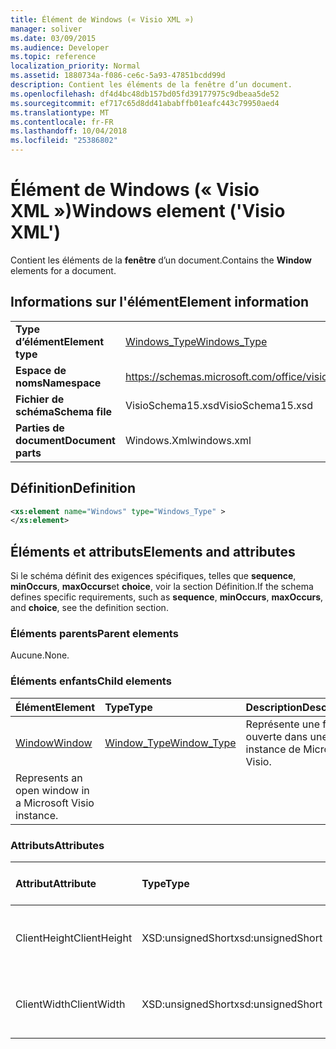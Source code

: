 ```yaml
---
title: Élément de Windows (« Visio XML »)
manager: soliver
ms.date: 03/09/2015
ms.audience: Developer
ms.topic: reference
localization_priority: Normal
ms.assetid: 1880734a-f086-ce6c-5a93-47851bcdd99d
description: Contient les éléments de la fenêtre d’un document.
ms.openlocfilehash: df4d4bc48db157bd05fd39177975c9dbeaa5de52
ms.sourcegitcommit: ef717c65d8dd41ababffb01eafc443c79950aed4
ms.translationtype: MT
ms.contentlocale: fr-FR
ms.lasthandoff: 10/04/2018
ms.locfileid: "25386802"
---
```

# <a name="windows-element-visio-xml"></a><span data-ttu-id="56422-103">Élément de Windows (« Visio XML »)</span><span class="sxs-lookup"><span data-stu-id="56422-103">Windows element ('Visio XML')</span></span>

<span data-ttu-id="56422-104">Contient les éléments de la **fenêtre** d’un document.</span><span class="sxs-lookup"><span data-stu-id="56422-104">Contains the **Window** elements for a document.</span></span> 
  
## <a name="element-information"></a><span data-ttu-id="56422-105">Informations sur l'élément</span><span class="sxs-lookup"><span data-stu-id="56422-105">Element information</span></span>

|||
|:-----|:-----|
|<span data-ttu-id="56422-106">**Type d’élément**</span><span class="sxs-lookup"><span data-stu-id="56422-106">**Element type**</span></span> <br/> |[<span data-ttu-id="56422-107">Windows_Type</span><span class="sxs-lookup"><span data-stu-id="56422-107">Windows_Type</span></span>](windows_type-complextypevisio-xml.md) <br/> |
|<span data-ttu-id="56422-108">**Espace de noms**</span><span class="sxs-lookup"><span data-stu-id="56422-108">**Namespace**</span></span> <br/> |https://schemas.microsoft.com/office/visio/2012/main  <br/> |
|<span data-ttu-id="56422-109">**Fichier de schéma**</span><span class="sxs-lookup"><span data-stu-id="56422-109">**Schema file**</span></span> <br/> |<span data-ttu-id="56422-110">VisioSchema15.xsd</span><span class="sxs-lookup"><span data-stu-id="56422-110">VisioSchema15.xsd</span></span>  <br/> |
|<span data-ttu-id="56422-111">**Parties de document**</span><span class="sxs-lookup"><span data-stu-id="56422-111">**Document parts**</span></span> <br/> |<span data-ttu-id="56422-112">Windows.Xml</span><span class="sxs-lookup"><span data-stu-id="56422-112">windows.xml</span></span>  <br/> |
   
## <a name="definition"></a><span data-ttu-id="56422-113">Définition</span><span class="sxs-lookup"><span data-stu-id="56422-113">Definition</span></span>

```XML
<xs:element name="Windows" type="Windows_Type" >
</xs:element>
```

## <a name="elements-and-attributes"></a><span data-ttu-id="56422-114">Éléments et attributs</span><span class="sxs-lookup"><span data-stu-id="56422-114">Elements and attributes</span></span>

<span data-ttu-id="56422-115">Si le schéma définit des exigences spécifiques, telles que **sequence**, **minOccurs**, **maxOccurs**et **choice**, voir la section Définition.</span><span class="sxs-lookup"><span data-stu-id="56422-115">If the schema defines specific requirements, such as **sequence**, **minOccurs**, **maxOccurs**, and **choice**, see the definition section.</span></span> 
  
### <a name="parent-elements"></a><span data-ttu-id="56422-116">Éléments parents</span><span class="sxs-lookup"><span data-stu-id="56422-116">Parent elements</span></span>

<span data-ttu-id="56422-117">Aucune.</span><span class="sxs-lookup"><span data-stu-id="56422-117">None.</span></span>
  
### <a name="child-elements"></a><span data-ttu-id="56422-118">Éléments enfants</span><span class="sxs-lookup"><span data-stu-id="56422-118">Child elements</span></span>

|<span data-ttu-id="56422-119">**Élément**</span><span class="sxs-lookup"><span data-stu-id="56422-119">**Element**</span></span>|<span data-ttu-id="56422-120">**Type**</span><span class="sxs-lookup"><span data-stu-id="56422-120">**Type**</span></span>|<span data-ttu-id="56422-121">**Description**</span><span class="sxs-lookup"><span data-stu-id="56422-121">**Description**</span></span>|
|:-----|:-----|:-----|
|[<span data-ttu-id="56422-122">Window</span><span class="sxs-lookup"><span data-stu-id="56422-122">Window</span></span>](window-element-windows_type-complextypevisio-xml.md) <br/> |[<span data-ttu-id="56422-123">Window_Type</span><span class="sxs-lookup"><span data-stu-id="56422-123">Window_Type</span></span>](window_type-complextypevisio-xml.md) <br/> |<span data-ttu-id="56422-124">Représente une fenêtre ouverte dans une instance de Microsoft Visio.
</span><span class="sxs-lookup"><span data-stu-id="56422-124">Represents an open window in a Microsoft Visio instance.</span></span>  <br/> |
   
### <a name="attributes"></a><span data-ttu-id="56422-125">Attributs</span><span class="sxs-lookup"><span data-stu-id="56422-125">Attributes</span></span>

|<span data-ttu-id="56422-126">**Attribut**</span><span class="sxs-lookup"><span data-stu-id="56422-126">**Attribute**</span></span>|<span data-ttu-id="56422-127">**Type**</span><span class="sxs-lookup"><span data-stu-id="56422-127">**Type**</span></span>|<span data-ttu-id="56422-128">**Obligatoire**</span><span class="sxs-lookup"><span data-stu-id="56422-128">**Required**</span></span>|<span data-ttu-id="56422-129">**Description**</span><span class="sxs-lookup"><span data-stu-id="56422-129">**Description**</span></span>|<span data-ttu-id="56422-130">**Valeurs possibles**</span><span class="sxs-lookup"><span data-stu-id="56422-130">**Possible values**</span></span>|
|:-----|:-----|:-----|:-----|:-----|
|<span data-ttu-id="56422-131">ClientHeight</span><span class="sxs-lookup"><span data-stu-id="56422-131">ClientHeight</span></span>  <br/> |<span data-ttu-id="56422-132">XSD:unsignedShort</span><span class="sxs-lookup"><span data-stu-id="56422-132">xsd:unsignedShort</span></span>  <br/> |<span data-ttu-id="56422-133">facultatif</span><span class="sxs-lookup"><span data-stu-id="56422-133">optional</span></span>  <br/> |<span data-ttu-id="56422-134">Représente la hauteur d’une zone d’affichage</span><span class="sxs-lookup"><span data-stu-id="56422-134">Represents the height dimension of a display area</span></span>  <br/> |<span data-ttu-id="56422-135">Valeurs du type xsd:unsignedShort.</span><span class="sxs-lookup"><span data-stu-id="56422-135">Values of the xsd:unsignedShort type.</span></span>  <br/> |
|<span data-ttu-id="56422-136">ClientWidth</span><span class="sxs-lookup"><span data-stu-id="56422-136">ClientWidth</span></span>  <br/> |<span data-ttu-id="56422-137">XSD:unsignedShort</span><span class="sxs-lookup"><span data-stu-id="56422-137">xsd:unsignedShort</span></span>  <br/> |<span data-ttu-id="56422-138">facultatif</span><span class="sxs-lookup"><span data-stu-id="56422-138">optional</span></span>  <br/> |<span data-ttu-id="56422-139">Représente la largeur d’une zone d’affichage</span><span class="sxs-lookup"><span data-stu-id="56422-139">Represents the width dimension of a display area</span></span>  <br/> |<span data-ttu-id="56422-140">Valeurs du type xsd:unsignedShort.</span><span class="sxs-lookup"><span data-stu-id="56422-140">Values of the xsd:unsignedShort type.</span></span>  <br/> |
   

